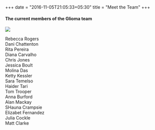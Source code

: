 +++
date = "2016-11-05T21:05:33+05:30"
title = "Meet the Team"
+++
  
#### The current members of the Glioma team

![](/img/GliomaTeam.jpg)

Rebecca Rogers  
Dani Chattenton  
Rita Pereira  
Diana Carvalho  
Chris Jones  
Jessica Boult  
Molina Das  
Ketty Kessler  
Sara Temelso  
Haider Tari  
Tom Trooper  
Anna Burford  
Alan Mackay  
SHauna Crampsie  
Elizabet Fernandez  
Julia Cockle  
Matt Clarke  
